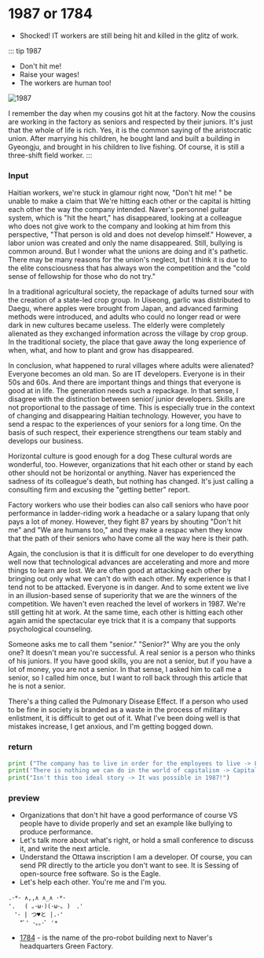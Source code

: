 # 1987 or 1784
- Shocked! IT workers are still being hit and killed in the glitz of work.

::: tip 1987
- Don't hit me!
- Raise your wages!
- The workers are human too!

![1987](https://img1.daumcdn.net/thumb/R1280x0/?fname=http://t1.daumcdn.net/brunch/service/user/2uHa/image/Uin-V_b22pQQeO23VXfTKGLWS7s.jpg)

I remember the day when my cousins got hit at the factory.
Now the cousins are working in the factory as seniors and respected by their juniors. It's just that the whole of life is rich. Yes, it is the common saying of the aristocratic union. After marrying his children, he bought land and built a building in Gyeongju, and brought in his children to live fishing. Of course, it is still a three-shift field worker.
:::

### Input

Haitian workers, we're stuck in glamour right now, "Don't hit me! " be unable to make a claim that We're hitting each other or the capital is hitting each other the way the company intended. Naver's personnel guitar system, which is "hit the heart," has disappeared, looking at a colleague who does not give work to the company and looking at him from this perspective, "That person is old and does not develop himself." However, a labor union was created and only the name disappeared. Still, bullying is common around. But I wonder what the unions are doing and it's pathetic. There may be many reasons for the union's neglect, but I think it is due to the elite consciousness that has always won the competition and the "cold sense of fellowship for those who do not try."

In a traditional agricultural society, the repackage of adults turned sour with the creation of a state-led crop group. In Uiseong, garlic was distributed to Daegu, where apples were brought from Japan, and advanced farming methods were introduced, and adults who could no longer read or were dark in new cultures became useless. The elderly were completely alienated as they exchanged information across the village by crop group. In the traditional society, the place that gave away the long experience of when, what, and how to plant and grow has disappeared.

In conclusion, what happened to rural villages where adults were alienated? Everyone becomes an old man. 
So are IT developers. Everyone is in their 50s and 60s. And there are important things and things that everyone is good at in life. The generation needs such a repackage. In that sense, I disagree with the distinction between senior/ junior developers. Skills are not proportional to the passage of time. This is especially true in the context of changing and disappearing Haitian technology. However, you have to send a respac to the experiences of your seniors for a long time. On the basis of such respect, their experience strengthens our team stably and develops our business.

Horizontal culture is good enough for a dog These cultural words are wonderful, too. However, organizations that hit each other or stand by each other should not be horizontal or anything. Naver has experienced the sadness of its colleague's death, but nothing has changed. It's just calling a consulting firm and excusing the "getting better" report.

Factory workers who use their bodies can also call seniors who have poor performance in ladder-riding work a headache or a salary lupang that only pays a lot of money. However, they fight 87 years by shouting "Don't hit me" and "We are humans too," and they make a respac when they know that the path of their seniors who have come all the way here is their path.

Again, the conclusion is that it is difficult for one developer to do everything well now that technological advances are accelerating and more and more things to learn are lost. We are often good at attacking each other by bringing out only what we can't do with each other. My experience is that I tend not to be attacked. Everyone is in danger. And to some extent we live in an illusion-based sense of superiority that we are the winners of the competition. We haven't even reached the level of workers in 1987. We're still getting hit at work. At the same time, each other is hitting each other again amid the spectacular eye trick that it is a company that supports psychological counseling.

Someone asks me to call them "senior." "Senior?" Why are you the only one?
It doesn't mean you're successful. 
A real senior is a person who thinks of his juniors. If you have good skills, you are not a senior, but if you have a lot of money, you are not a senior. In that sense, I asked him to call me a senior, so I called him once, but I want to roll back through this article that he is not a senior.

There's a thing called the Pulmonary Disease Effect. If a person who used to be fine in society is branded as a waste in the process of military enlistment, it is difficult to get out of it. What I've been doing well is that mistakes increase, I get anxious, and I'm getting bogged down.

### return
``` python
print ("The company has to live in order for the employees to live -> Let's say the opposite and think!")
print('There is nothing we can do in the world of capitalism -> Capitalism is also made for people to live!')
print("Isn't this too ideal story -> It was possible in 1987!")
```

### preview
- Organizations that don't hit have a good performance of course VS people have to divide properly and set an example like bullying to produce performance.
- Let's talk more about what's right, or hold a small conference to discuss it, and write the next article.
- Understand the Ottawa inscription I am a developer. Of course, you can send PR directly to the article you don't want to see. It is Sessing of open-source free software. So is the Eagle.
- Let's help each other. You're me and I'm you.

 ```
 .･*･ ∧,,∧ ∧_∧ ･*･
'.　 ( ｡･ω･)(･ω･｡ )　.'
　'･ | つ♥と |.･'
　　*ﾟ' ･｡｡･ﾟ '*
 ```   

  * [1784](https://log.diginori.com/logs/tech/1784/) - is the name of the pro-robot building next to Naver's headquarters Green Factory.